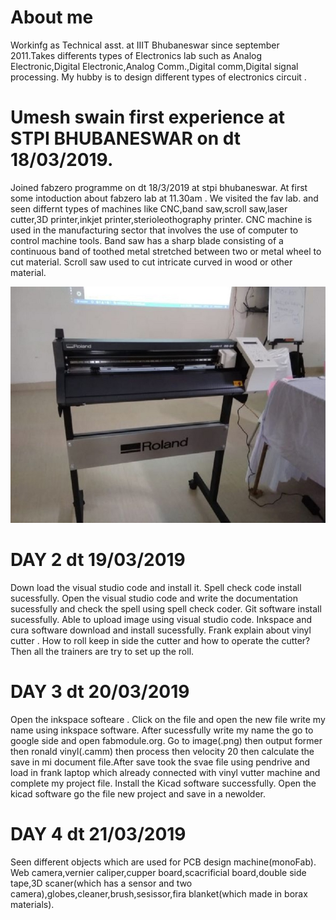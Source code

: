 # About me
Workinfg as Technical asst. at IIIT Bhubaneswar since september 2011.Takes  differents types of Electronics lab such as Analog Electronic,Digital Electronic,Analog Comm.,Digital comm,Digital signal processing. My hubby is to design different types of electronics circuit .
# Umesh swain first experience at STPI BHUBANESWAR on dt 18/03/2019.
Joined fabzero programme on dt 18/3/2019 at stpi bhubaneswar.
At first some intoduction about fabzero lab at 11.30am .
We visited the fav lab. and seen differnt types of machines like CNC,band saw,scroll saw,laser cutter,3D printer,inkjet printer,sterioleothography printer.
CNC machine is used in the manufacturing sector that involves the use of computer to control machine tools.
Band saw has a sharp blade consisting of a continuous band of toothed metal stretched between two or metal wheel to cut material.
Scroll saw used to cut intricate curved in wood or other material.

![](image/index.jpg)
# DAY 2 dt 19/03/2019
Down load the visual studio code and install it.
Spell check code install sucessfully.
Open the visual studio code and write the documentation sucessfully and check the spell using spell check coder.
Git software install sucessfully.
Able to upload image using visual studio code.
Inkspace and cura software download and install sucessfully.
Frank explain about vinyl cutter .
How to roll keep in side the cutter and how to operate the cutter? Then all the trainers are try to set up the roll.
# DAY 3 dt 20/03/2019
Open the inkspace  softeare .
Click on the file and open the new file write my name using inkspace software.
After sucessfully write my name the go to google side and open fabmodule.org.
Go to image(.png) then output former then ronald vinyl(.camm) then process then velocity 20 then calculate the save in mi document file.After save took the svae file using pendrive and load in frank laptop which already connected with vinyl vutter machine and complete my project file. 
Install the Kicad software successfully.
Open the kicad software go the file new project and save in a newolder.
# DAY 4 dt 21/03/2019
Seen different objects which are used for PCB design machine(monoFab).
Web camera,vernier caliper,cupper board,scacrificial board,double side tape,3D scaner(which has a sensor and two camera),globes,cleaner,brush,sesissor,fira blanket(which made in borax materials).